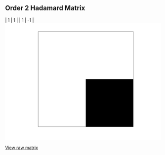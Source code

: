 ## Order 2 Hadamard Matrix

<div style="overflow-x:auto;">
| 1 | 1 |
| 1 | -1 |
</div>

<img src="2.png" class="img-responsive" alt="">

[View raw matrix](order2.txt)
